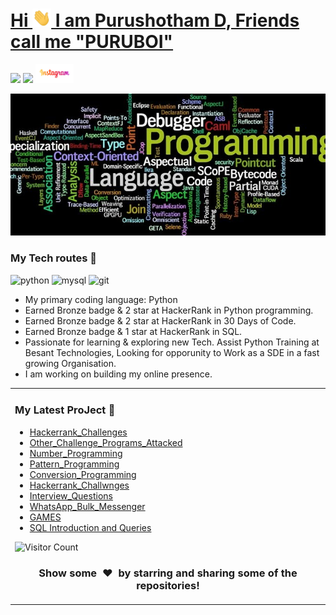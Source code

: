 # [Hi <img src="https://raw.githubusercontent.com/ABSphreak/ABSphreak/master/gifs/Hi.gif" width="30px"> I am Purushotham D, Friends call me "PURUBOI"](https://hashnode.com/@Puruboi)
[<img height="30" src="https://img.shields.io/badge/twitter-%231DA1F2.svg?&style=for-the-badge&logo=twitter&logoColor=white" />][twitter] 
[<img height="30" src="https://img.shields.io/badge/linkedin-blue.svg?&style=for-the-badge&logo=linkedin&logoColor=white" />][linkedin]
[<img height="30" src="https://github.com/Puruboi/Puruboi/blob/main/unnamed_2.jpg" />][instagram]

![alt text](https://github.com/Puruboi/Puruboi/blob/main/cover-image.png)

### My Tech routes 🧰

<p align="left">
<img src="https://cdn3.iconfinder.com/data/icons/logos-and-brands-adobe/512/267_Python-512.png" alt="python" width="40" height="40"/>   
<img src="https://i.pinimg.com/originals/50/f1/58/50f1582a95bdac10f1c3fa295c8b947b.png" alt="mysql" width="40" height="40"/>
<img src="https://www.vectorlogo.zone/logos/git-scm/git-scm-icon.svg" alt="git" width="40" height="40"/>
</p>

* My primary coding language: Python
* Earned Bronze badge & 2 star at HackerRank in Python programming.
* Earned Bronze badge & 2 star at HackerRank in 30 Days of Code.
* Earned Bronze badge & 1 star at HackerRank in SQL.
* Passionate for learning & exploring new Tech. Assist Python Training at Besant Technologies, Looking for opporunity to Work as a SDE in a fast growing Organisation. 
* I am working on building my online presence.

<!--* I am currently learning JavaScript and DeepLearing-->
<!--* I’m currently working on my portfolio. -->
<!-- * Ask me about anything, I'll be happy to help.-->

<table><tr><td valign="top" width="50%">

### My Latest ProJect 🌱
<!-- Latest ProJect-LIST:START -->
- [Hackerrank_Challenges](https://github.com/Puruboi/Hackerrank_Challenges)
- [Other_Challenge_Programs_Attacked](https://github.com/Puruboi/Challenege_Programs_Attacked)
- [Number_Programming](https://github.com/Puruboi/Numbers_Programming) 
- [Pattern_Programming](https://github.com/Puruboi/Pattern_Programming)
- [Conversion_Programming](https://github.com/Puruboi/Conversion_Programming)
- [Hackerrank_Challwnges](https://github.com/Puruboi/Hackerrank_Challenges)
- [Interview_Questions](https://github.com/Puruboi/Interview_Questions)  
- [WhatsApp_Bulk_Messenger](https://github.com/Puruboi/Whatsapp_Bulk_Messenger)
- [GAMES](https://github.com/Puruboi/Games)
- [SQL Introduction and Queries](https://github.com/Puruboi/SQL-Queries)
<!--Latest ProJect-LIST:END -->

 ![Visitor Count](https://profile-counter.glitch.me/{Puruboi}/count.svg)


[twitter]: https://twitter.com/Purusho16531070
[Hashnode]: https://hashnode.com/@Puruboi
[linkedin]: https://www.linkedin.com/in/purushotham-d-1792a8194/
[instagram]: https://www.instagram.com/focus.visualisation_analysis/

<h3 align="center">Show some &nbsp;❤️&nbsp; by starring and sharing some of the repositories!</h3>
